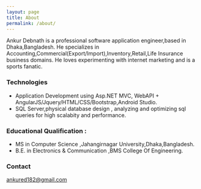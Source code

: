 ```yaml
---
layout: page
title: About
permalink: /about/
---
```

Ankur Debnath is a professional software application engineer,based in Dhaka,Bangladesh.
He specializes in Accounting,Commercial(Export/Import),Inventory,Retail,Life Insurance business domains.
He loves experimenting with internet marketing and is a sports fanatic.

### Technologies
 
* Application Development using Asp.NET MVC, WebAPI + AngularJS/Jquery/HTML/CSS/Bootstrap,Android Studio.
* SQL Server,physical database design , analyzing and optimizing sql queries for high scalabity and performance.

### Educational Qualification : 
* MS in Computer Science ,Jahangirnagar University,Dhaka,Bangladesh.
* B.E. in Electronics & Communication ,BMS College Of Engineering.

### Contact 

[ankured182@gmail.com](mailto:ankured182@gmail.com)
